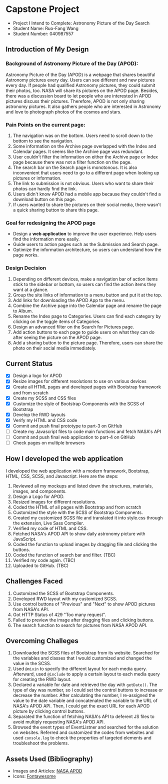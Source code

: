 # Capstone Project

- Project I Intend to Complete: Astronomy Picture of the Day Search
- Student Name: Ruo-Fang Wang
- Student Number: 040987557

## Introduction of My Design

### Background of Astronomy Picture of the Day (APOD):
Astronomy Picture of the Day (APOD) is a webpage that shares beautiful Astronomy pictures every day. Users can see different and new pictures every day. If people had qualified Astronomy pictures, they could submit their photos, too. NASA will share its pictures on the APOD page. Besides, there was a discussion board to let people who are interested in APOD pictures discuss their pictures. Therefore, APOD is not only sharing astronomy pictures. It also gathers people who are interested in Astronomy and love to photograph photos of the cosmos and stars.

### Pain Points on the current page:
1. The navigation was on the bottom. Users need to scroll down to the bottom to see the navigation.
2. Some information on the Archive page overlapped with the Index and Calendar pages. It seems like the Archive page was redundant.
3. User couldn't filter the information on either the Archive page or Index page because there was not a filter function on the page.
4. The search bar on the Search page is monotonous. It is also inconvenient that users need to go to a different page when looking up pictures or information.
5. The link to submission is not obvious. Users who want to share their photos can hardly find the link.
6. Users didn't know APOD had a mobile app because they couldn't find a download button on this page.
7. If users wanted to share the pictures on their social media, there wasn't a quick sharing button to share this page. 

### Goal for redesigning the APOD page
* Design a **web application** to improve the user experience. Help users find the information more easily.
* Guide users to action pages such as the Submission and Search page.
* Optimize the information architecture, so users can understand how the page works.

### Design Decision
1. Depending on different devices, make a navigation bar of action items stick to the sidebar or bottom, so users can find the action items they want at a glance.
2. Group the site links of information to a menu button and put it at the top.
3. Add links for downloading the APOD App to the menu.
4. Combine the Archive page into the Calendar page and rename the page to Album.
5. Rename the Index page to Categories. Users can find each category by clicking on the toggle items of Categories.
6. Design an advanced filter on the Search for Pictures page. 
7. Add action buttons to each page to guide users on what they can do after seeing the picture on the APOD page.
8. Add a sharing button to the picture page. Therefore, users can share the photo on their social media immediately.

## Current Status
- [X] Design a logo for APOD
- [X] Resize images for different resolutions to use on various devices
- [X] Create all HTML pages and developed pages with Bootstrap framework and from scratch
- [X] Create my SCSS and CSS files
- [X] Customize the style of Bootstrap Components with the SCSS of Bootstrap
- [X] Develop the RWD layouts
- [X] Verify my HTML and CSS code
- [X] Commit and push final prototype to part-3 on GitHub
- [ ] Create my Javascript files to code main functions and fetch NASA's API
- [ ] Commit and push final web application to part-4 on GitHub
- [ ] Check pages on multiple browsers

## How I developed the web application
I developed the web application with a modern framework, Bootstrap, HTML, CSS, SCSS, and Javascript. Here are the steps:

1. Reviewed all my mockups and listed down the structures, materials, images, and components.
2. Design a Logo for APOD.
3. Resized images for different resolutions.
4. Coded the HTML of all pages with Bootstrap and from scratch
5. Customized the style with the SCSS of Bootstrap Components.
6. Created my customized SCSS file and translated it into style.css through the extension, Live Sass Compiler.
7. Verified my code of HTML and CSS.
8. Fetched NASA's APOD API to show daily astronomy picture with JavaScript.
9. Coded the function to upload images by dragging file and clicking the buttons.
10. Coded the function of search bar and filter. (TBC)
11. Verified my code again. (TBC)
12. Uploaded to GitHub. (TBC)

## Challenges Faced
1. Customized the SCSS of Bootstrap Components.
2. Developed RWD layout with my customized SCSS.
3. Use control buttons of "Previous" and "Next" to show APOD pictures from NASA's API.
4. Got HTTP Status of 429 "Too many request".
5. Failed to preview the image after dragging files and clicking buttons.
6. The search function to search for pictures from NASA APOD API.

## Overcoming Challeges
1. Downloaded the SCSS files of Bootstrap from its website. Searched for the variables and classes that I would customized and changed the value in the SCSS.
2. Used <code>@mixin</code> to specify the different layout for each media query. Afterward, used <code>@include</code> to apply a certain layout to each media query for creating the RWD layout.
3. Declared a variable for date and retrieved the day with <code>getDate()</code>. The type of day was number, so I could set the control buttons to increase or decrease the number. After calculating the number, I re-assigned the value to the date variable and concatenated the variable to the URL of NASA's APOD API. Then, I could get the exact URL for each APOD picture by clicking control buttons.
4. Separated the function of fetching NASA's API to deferent JS files to avoid multiply requesting NASA's APOD API.
5. Browsed the event types of EventListner and searched for the solution on websites. Referred and customized the codes from websites and used <code>console.log</code> to check the properties of targeted elements and troubleshoot the problems.

## Assets Used (Bibliography)
- Images and Articles: <a href="https://apod.nasa.gov/apod/astropix.html">NASA APOD</a>
- Icons: <a href="https://fontawesome.com/">Fontawesome</a>